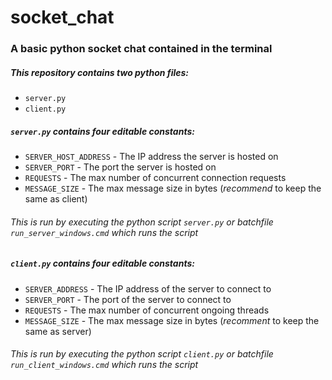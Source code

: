 # socket_chat

### A basic python socket chat contained in the terminal

##### This repository contains two python files:
- ```server.py```
- ```client.py```

##### ```server.py``` contains four editable constants:
- ```SERVER_HOST_ADDRESS``` - The IP address the server is hosted on
- ```SERVER_PORT``` - The port the server is hosted on
- ```REQUESTS``` - The max number of concurrent connection requests
- ```MESSAGE_SIZE``` - The max message size in bytes (*recommend* to keep the same as client)

###### This is run by executing the python script ```server.py``` or batchfile ```run_server_windows.cmd``` which runs the script

##### ```client.py``` contains four editable constants:
- ```SERVER_ADDRESS``` - The IP address of the server to connect to
- ```SERVER_PORT``` - The port of the server to connect to
- ```REQUESTS``` - The max number of concurrent ongoing threads
- ```MESSAGE_SIZE``` - The max message size in bytes (*recomment* to keep the same as server)

###### This is run by executing the python script ```client.py``` or batchfile ```run_client_windows.cmd``` which runs the script
